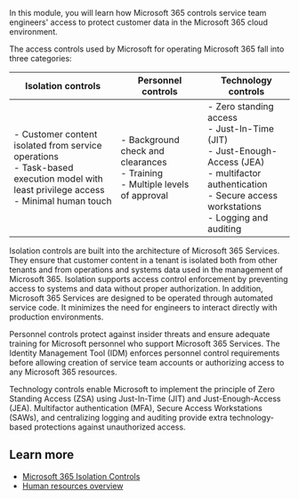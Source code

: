 In this module, you will learn how Microsoft 365 controls service team engineers' access to protect customer data in the Microsoft 365 cloud environment.

The access controls used by Microsoft for operating Microsoft 365 fall into three categories:

| Isolation controls | Personnel controls | Technology controls |
|---|---|---|
| - Customer content isolated from service operations<br>- Task-based execution model with least privilege access<br>- Minimal human touch | - Background check and clearances<br>- Training<br>- Multiple levels of approval | - Zero standing access<br>- Just-In-Time (JIT)<br>- Just-Enough-Access (JEA)<br>- multifactor authentication<br>- Secure access workstations<br>- Logging and auditing |

Isolation controls are built into the architecture of Microsoft 365 Services. They ensure that customer content in a tenant is isolated both from other tenants and from operations and systems data used in the management of Microsoft 365. Isolation supports access control enforcement by preventing access to systems and data without proper authorization. In addition, Microsoft 365 Services are designed to be operated through automated service code. It minimizes the need for engineers to interact directly with production environments.

Personnel controls protect against insider threats and ensure adequate training for Microsoft personnel who support Microsoft 365 Services. The Identity Management Tool (IDM) enforces personnel control requirements before allowing creation of service team accounts or authorizing access to any Microsoft 365 resources.

Technology controls enable Microsoft to implement the principle of Zero Standing Access (ZSA) using Just-In-Time (JIT) and Just-Enough-Access (JEA). Multifactor authentication (MFA), Secure Access Workstations (SAWs), and centralizing logging and auditing provide extra technology-based protections against unauthorized access.

## Learn more

- [Microsoft 365 Isolation Controls](/microsoft-365/enterprise/microsoft-365-isolation-controls?azure-portal=true)
- [Human resources overview](/office365/Enterprise/office-365-personnel-controls?azure-portal=true)
